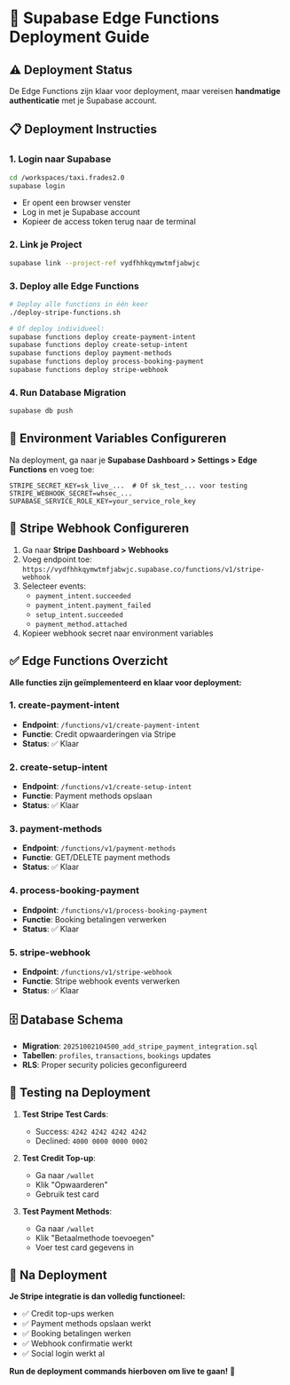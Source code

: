 # 🚀 Supabase Edge Functions Deployment Guide

## ⚠️ Deployment Status
De Edge Functions zijn klaar voor deployment, maar vereisen **handmatige authenticatie** met je Supabase account.

## 📋 Deployment Instructies

### 1. Login naar Supabase
```bash
cd /workspaces/taxi.frades2.0
supabase login
```
- Er opent een browser venster
- Log in met je Supabase account
- Kopieer de access token terug naar de terminal

### 2. Link je Project
```bash
supabase link --project-ref vydfhhkqymwtmfjabwjc
```

### 3. Deploy alle Edge Functions
```bash
# Deploy alle functions in één keer
./deploy-stripe-functions.sh

# Of deploy individueel:
supabase functions deploy create-payment-intent
supabase functions deploy create-setup-intent  
supabase functions deploy payment-methods
supabase functions deploy process-booking-payment
supabase functions deploy stripe-webhook
```

### 4. Run Database Migration
```bash
supabase db push
```

## 🔧 Environment Variables Configureren

Na deployment, ga naar je **Supabase Dashboard > Settings > Edge Functions** en voeg toe:

```env
STRIPE_SECRET_KEY=sk_live_...  # Of sk_test_... voor testing
STRIPE_WEBHOOK_SECRET=whsec_...
SUPABASE_SERVICE_ROLE_KEY=your_service_role_key
```

## 🎯 Stripe Webhook Configureren

1. Ga naar **Stripe Dashboard > Webhooks**
2. Voeg endpoint toe: `https://vydfhhkqymwtmfjabwjc.supabase.co/functions/v1/stripe-webhook`
3. Selecteer events:
   - `payment_intent.succeeded`
   - `payment_intent.payment_failed` 
   - `setup_intent.succeeded`
   - `payment_method.attached`
4. Kopieer webhook secret naar environment variables

## ✅ Edge Functions Overzicht

**Alle functies zijn geïmplementeerd en klaar voor deployment:**

### 1. create-payment-intent
- **Endpoint**: `/functions/v1/create-payment-intent`
- **Functie**: Credit opwaarderingen via Stripe
- **Status**: ✅ Klaar

### 2. create-setup-intent  
- **Endpoint**: `/functions/v1/create-setup-intent`
- **Functie**: Payment methods opslaan
- **Status**: ✅ Klaar

### 3. payment-methods
- **Endpoint**: `/functions/v1/payment-methods`
- **Functie**: GET/DELETE payment methods
- **Status**: ✅ Klaar

### 4. process-booking-payment
- **Endpoint**: `/functions/v1/process-booking-payment`
- **Functie**: Booking betalingen verwerken
- **Status**: ✅ Klaar

### 5. stripe-webhook
- **Endpoint**: `/functions/v1/stripe-webhook`
- **Functie**: Stripe webhook events verwerken
- **Status**: ✅ Klaar

## 🗄️ Database Schema
- **Migration**: `20251002104500_add_stripe_payment_integration.sql`
- **Tabellen**: `profiles`, `transactions`, `bookings` updates
- **RLS**: Proper security policies geconfigureerd

## 🧪 Testing na Deployment

1. **Test Stripe Test Cards**:
   - Success: `4242 4242 4242 4242`
   - Declined: `4000 0000 0000 0002`

2. **Test Credit Top-up**:
   - Ga naar `/wallet`
   - Klik "Opwaarderen"
   - Gebruik test card

3. **Test Payment Methods**:
   - Ga naar `/wallet`
   - Klik "Betaalmethode toevoegen"
   - Voer test card gegevens in

## 🎯 Na Deployment

**Je Stripe integratie is dan volledig functioneel:**
- ✅ Credit top-ups werken
- ✅ Payment methods opslaan werkt  
- ✅ Booking betalingen werken
- ✅ Webhook confirmatie werkt
- ✅ Social login werkt al

**Run de deployment commands hierboven om live te gaan!** 🚀